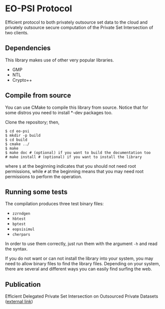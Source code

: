 EO-PSI Protocol
===============

Efficient protocol to both privately outsource set data to the cloud and privately outsource secure computation of the Private Set Intersection of two clients.

Dependencies
------------

This library makes use of other very popular libraries.

*   GMP
*   NTL
*   Crypto++


Compile from source
-------------------

You can use CMake to compile this library from source.
Notice that for some distros you need to install *-dev packages too.

Clone the repository; then,

    $ cd eo-psi
    $ mkdir -p build
    $ cd build
    $ cmake ../
    $ make
    $ make doc # (optional) if you want to build the documentation too
    # make install # (optional) if you want to install the library

where `$` at the beginning indicates that you should not need root permissions, while `#` at the beginning means that you may need root permissions to perform the operation.


Running some tests
------------------

The compilation produces three test binary files:

*   `zzrndgen`
*   `hbtest`
*   `bptest`
*   `eopsisimul`
*   `cherpars`

In order to use them correctly, just run them with the argument `-h` and read the syntax.

If you do not want or can not install the library into your system, you may need to allow binary files to find the library files.
Depending on your system, there are several and different ways you can easily find surfing the web.

Publication
-----------
Efficient Delegated Private Set Intersection on Outsourced Private Datasets ([external link](http://ieeexplore.ieee.org/document/7934388/ "IEEE Transactions on Dependable and Secure Computing"))
